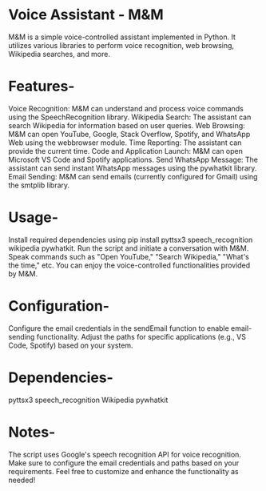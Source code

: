 # Voice Assistant - M&M
M&M is a simple voice-controlled assistant implemented in Python. It utilizes various libraries to perform voice recognition, web browsing, Wikipedia searches, and more.

# Features-
Voice Recognition: M&M can understand and process voice commands using the SpeechRecognition library.
Wikipedia Search: The assistant can search Wikipedia for information based on user queries.
Web Browsing: M&M can open YouTube, Google, Stack Overflow, Spotify, and WhatsApp Web using the webbrowser module.
Time Reporting: The assistant can provide the current time.
Code and Application Launch: M&M can open Microsoft VS Code and Spotify applications.
Send WhatsApp Message: The assistant can send instant WhatsApp messages using the pywhatkit library.
Email Sending: M&M can send emails (currently configured for Gmail) using the smtplib library.

# Usage-
Install required dependencies using pip install pyttsx3 speech_recognition wikipedia pywhatkit.
Run the script and initiate a conversation with M&M.
Speak commands such as "Open YouTube," "Search Wikipedia," "What's the time," etc.
You can enjoy the voice-controlled functionalities provided by M&M.

# Configuration-
Configure the email credentials in the sendEmail function to enable email-sending functionality.
Adjust the paths for specific applications (e.g., VS Code, Spotify) based on your system.

# Dependencies-
pyttsx3
speech_recognition
Wikipedia
pywhatkit

# Notes-
The script uses Google's speech recognition API for voice recognition.
Make sure to configure the email credentials and paths based on your requirements.
Feel free to customize and enhance the functionality as needed!
